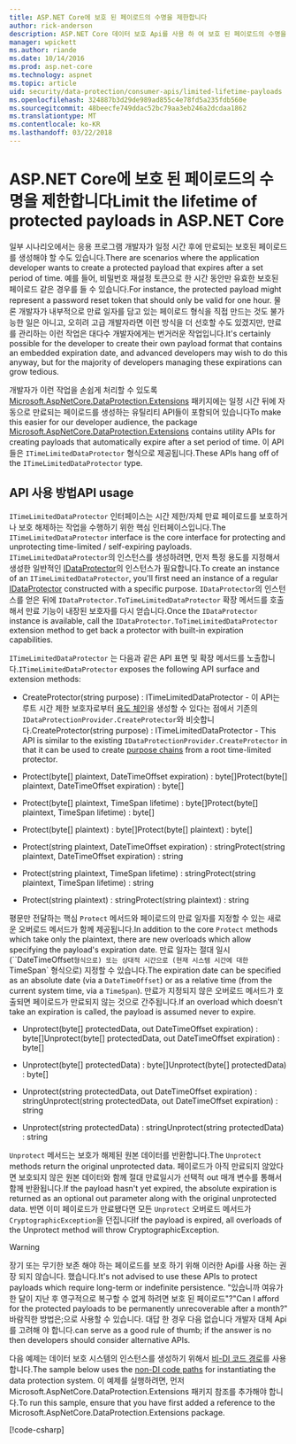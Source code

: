 ```yaml
---
title: ASP.NET Core에 보호 된 페이로드의 수명을 제한합니다
author: rick-anderson
description: ASP.NET Core 데이터 보호 Api를 사용 하 여 보호 된 페이로드의 수명을 제한 하는 방법에 알아봅니다.
manager: wpickett
ms.author: riande
ms.date: 10/14/2016
ms.prod: asp.net-core
ms.technology: aspnet
ms.topic: article
uid: security/data-protection/consumer-apis/limited-lifetime-payloads
ms.openlocfilehash: 324887b3d29de989ad855c4e78fd5a235fdb560e
ms.sourcegitcommit: 48beecfe749ddac52bc79aa3eb246a2dcdaa1862
ms.translationtype: MT
ms.contentlocale: ko-KR
ms.lasthandoff: 03/22/2018
---
```

# <a name="limit-the-lifetime-of-protected-payloads-in-aspnet-core"></a><span data-ttu-id="f2f3e-103">ASP.NET Core에 보호 된 페이로드의 수명을 제한합니다</span><span class="sxs-lookup"><span data-stu-id="f2f3e-103">Limit the lifetime of protected payloads in ASP.NET Core</span></span>

<span data-ttu-id="f2f3e-104">일부 시나리오에서는 응용 프로그램 개발자가 일정 시간 후에 만료되는 보호된 페이로드를 생성해야 할 수도 있습니다.</span><span class="sxs-lookup"><span data-stu-id="f2f3e-104">There are scenarios where the application developer wants to create a protected payload that expires after a set period of time.</span></span> <span data-ttu-id="f2f3e-105">예를 들어, 비밀번호 재설정 토큰으로 한 시간 동안만 유효한 보호된 페이로드 같은 경우를 들 수 있습니다.</span><span class="sxs-lookup"><span data-stu-id="f2f3e-105">For instance, the protected payload might represent a password reset token that should only be valid for one hour.</span></span> <span data-ttu-id="f2f3e-106">물론 개발자가 내부적으로 만료 일자를 담고 있는 페이로드 형식을 직접 만드는 것도 불가능한 일은 아니고, 오히려 고급 개발자라면 이런 방식을 더 선호할 수도 있겠지만, 만료를 관리하는 이런 작업은 대다수 개발자에게는 번거러운 작업입니다.</span><span class="sxs-lookup"><span data-stu-id="f2f3e-106">It's certainly possible for the developer to create their own payload format that contains an embedded expiration date, and advanced developers may wish to do this anyway, but for the majority of developers managing these expirations can grow tedious.</span></span>

<span data-ttu-id="f2f3e-107">개발자가 이런 작업을 손쉽게 처리할 수 있도록 [Microsoft.AspNetCore.DataProtection.Extensions](https://www.nuget.org/packages/Microsoft.AspNetCore.DataProtection.Extensions/) 패키지에는 일정 시간 뒤에 자동으로 만료되는 페이로드를 생성하는 유틸리티 API들이 포함되어 있습니다</span><span class="sxs-lookup"><span data-stu-id="f2f3e-107">To make this easier for our developer audience, the package [Microsoft.AspNetCore.DataProtection.Extensions](https://www.nuget.org/packages/Microsoft.AspNetCore.DataProtection.Extensions/) contains utility APIs for creating payloads that automatically expire after a set period of time.</span></span> <span data-ttu-id="f2f3e-108">이 API들은 `ITimeLimitedDataProtector` 형식으로 제공됩니다.</span><span class="sxs-lookup"><span data-stu-id="f2f3e-108">These APIs hang off of the `ITimeLimitedDataProtector` type.</span></span>

## <a name="api-usage"></a><span data-ttu-id="f2f3e-109">API 사용 방법</span><span class="sxs-lookup"><span data-stu-id="f2f3e-109">API usage</span></span>

<span data-ttu-id="f2f3e-110">`ITimeLimitedDataProtector` 인터페이스는 시간 제한/자체 만료 페이로드를 보호하거나 보호 해제하는 작업을 수행하기 위한 핵심 인터페이스입니다.</span><span class="sxs-lookup"><span data-stu-id="f2f3e-110">The `ITimeLimitedDataProtector` interface is the core interface for protecting and unprotecting time-limited / self-expiring payloads.</span></span> <span data-ttu-id="f2f3e-111">`ITimeLimitedDataProtector`의 인스턴스를 생성하려면, 먼저 특정 용도를 지정해서 생성한 일반적인 [IDataProtector](xref:security/data-protection/consumer-apis/overview)의 인스턴스가 필요합니다.</span><span class="sxs-lookup"><span data-stu-id="f2f3e-111">To create an instance of an `ITimeLimitedDataProtector`, you'll first need an instance of a regular [IDataProtector](xref:security/data-protection/consumer-apis/overview) constructed with a specific purpose.</span></span> <span data-ttu-id="f2f3e-112">`IDataProtector`의 인스턴스를 얻은 뒤에 `IDataProtector.ToTimeLimitedDataProtector` 확장 메서드를 호출해서 만료 기능이 내장된 보호자를 다시 얻습니다.</span><span class="sxs-lookup"><span data-stu-id="f2f3e-112">Once the `IDataProtector` instance is available, call the `IDataProtector.ToTimeLimitedDataProtector` extension method to get back a protector with built-in expiration capabilities.</span></span>

<span data-ttu-id="f2f3e-113">`ITimeLimitedDataProtector` 는 다음과 같은 API 표면 및 확장 메서드를 노출합니다.</span><span class="sxs-lookup"><span data-stu-id="f2f3e-113">`ITimeLimitedDataProtector` exposes the following API surface and extension methods:</span></span>

* <span data-ttu-id="f2f3e-114">CreateProtector(string purpose) : ITimeLimitedDataProtector - 이 API는 루트 시간 제한 보호자로부터 [용도 체인](xref:security/data-protection/consumer-apis/purpose-strings)을 생성할 수 있다는 점에서 기존의 `IDataProtectionProvider.CreateProtector`와 비슷합니다.</span><span class="sxs-lookup"><span data-stu-id="f2f3e-114">CreateProtector(string purpose) : ITimeLimitedDataProtector - This API is similar to the existing `IDataProtectionProvider.CreateProtector` in that it can be used to create [purpose chains](xref:security/data-protection/consumer-apis/purpose-strings) from a root time-limited protector.</span></span>

* <span data-ttu-id="f2f3e-115">Protect(byte[] plaintext, DateTimeOffset expiration) : byte[]</span><span class="sxs-lookup"><span data-stu-id="f2f3e-115">Protect(byte[] plaintext, DateTimeOffset expiration) : byte[]</span></span>

* <span data-ttu-id="f2f3e-116">Protect(byte[] plaintext, TimeSpan lifetime) : byte[]</span><span class="sxs-lookup"><span data-stu-id="f2f3e-116">Protect(byte[] plaintext, TimeSpan lifetime) : byte[]</span></span>

* <span data-ttu-id="f2f3e-117">Protect(byte[] plaintext) : byte[]</span><span class="sxs-lookup"><span data-stu-id="f2f3e-117">Protect(byte[] plaintext) : byte[]</span></span>

* <span data-ttu-id="f2f3e-118">Protect(string plaintext, DateTimeOffset expiration) : string</span><span class="sxs-lookup"><span data-stu-id="f2f3e-118">Protect(string plaintext, DateTimeOffset expiration) : string</span></span>

* <span data-ttu-id="f2f3e-119">Protect(string plaintext, TimeSpan lifetime) : string</span><span class="sxs-lookup"><span data-stu-id="f2f3e-119">Protect(string plaintext, TimeSpan lifetime) : string</span></span>

* <span data-ttu-id="f2f3e-120">Protect(string plaintext) : string</span><span class="sxs-lookup"><span data-stu-id="f2f3e-120">Protect(string plaintext) : string</span></span>

<span data-ttu-id="f2f3e-121">평문만 전달하는 핵심 `Protect` 메서드와 페이로드의 만료 일자를 지정할 수 있는 새로운 오버로드 메서드가 함께 제공됩니다.</span><span class="sxs-lookup"><span data-stu-id="f2f3e-121">In addition to the core `Protect` methods which take only the plaintext, there are new overloads which allow specifying the payload's expiration date.</span></span> <span data-ttu-id="f2f3e-122">만료 일자는 절대 일시 (\`\`DateTimeOffset` 형식으로) 또는 상대적 시간으로 (현재 시스템 시간에 대한 `TimeSpan\` 형식으로) 지정할 수 있습니다.</span><span class="sxs-lookup"><span data-stu-id="f2f3e-122">The expiration date can be specified as an absolute date (via a `DateTimeOffset`) or as a relative time (from the current system time, via a `TimeSpan`).</span></span> <span data-ttu-id="f2f3e-123">만료가 지정되지 않은 오버로드 메서드가 호출되면 페이로드가 만료되지 않는 것으로 간주됩니다.</span><span class="sxs-lookup"><span data-stu-id="f2f3e-123">If an overload which doesn't take an expiration is called, the payload is assumed never to expire.</span></span>

* <span data-ttu-id="f2f3e-124">Unprotect(byte[] protectedData, out DateTimeOffset expiration) : byte[]</span><span class="sxs-lookup"><span data-stu-id="f2f3e-124">Unprotect(byte[] protectedData, out DateTimeOffset expiration) : byte[]</span></span>

* <span data-ttu-id="f2f3e-125">Unprotect(byte[] protectedData) : byte[]</span><span class="sxs-lookup"><span data-stu-id="f2f3e-125">Unprotect(byte[] protectedData) : byte[]</span></span>

* <span data-ttu-id="f2f3e-126">Unprotect(string protectedData, out DateTimeOffset expiration) : string</span><span class="sxs-lookup"><span data-stu-id="f2f3e-126">Unprotect(string protectedData, out DateTimeOffset expiration) : string</span></span>

* <span data-ttu-id="f2f3e-127">Unprotect(string protectedData) : string</span><span class="sxs-lookup"><span data-stu-id="f2f3e-127">Unprotect(string protectedData) : string</span></span>

<span data-ttu-id="f2f3e-128">`Unprotect` 메서드는 보호가 해제된 원본 데이터를 반환합니다.</span><span class="sxs-lookup"><span data-stu-id="f2f3e-128">The `Unprotect` methods return the original unprotected data.</span></span> <span data-ttu-id="f2f3e-129">페이로드가 아직 만료되지 않았다면 보호되지 않은 원본 데이터와 함께 절대 만료일시가 선택적 out 매개 변수를 통해서 함께 반환됩니다.</span><span class="sxs-lookup"><span data-stu-id="f2f3e-129">If the payload hasn't yet expired, the absolute expiration is returned as an optional out parameter along with the original unprotected data.</span></span> <span data-ttu-id="f2f3e-130">반면 이미 페이로드가 만료됐다면 모든 `Unprotect` 오버로드 메서드가 `CryptographicException`을 던집니다</span><span class="sxs-lookup"><span data-stu-id="f2f3e-130">If the payload is expired, all overloads of the Unprotect method will throw CryptographicException.</span></span>

>[!WARNING]
> <span data-ttu-id="f2f3e-131">장기 또는 무기한 보존 해야 하는 페이로드를 보호 하기 위해 이러한 Api를 사용 하는 권장 되지 않습니다. 했습니다.</span><span class="sxs-lookup"><span data-stu-id="f2f3e-131">It's not advised to use these APIs to protect payloads which require long-term or indefinite persistence.</span></span> <span data-ttu-id="f2f3e-132">"있습니까 여유가 한 달이 지난 후 영구적으로 복구할 수 없게 하려면 보호 된 페이로드"?</span><span class="sxs-lookup"><span data-stu-id="f2f3e-132">"Can I afford for the protected payloads to be permanently unrecoverable after a month?"</span></span> <span data-ttu-id="f2f3e-133">바람직한 방법은;으로 사용할 수 있습니다. 대답 한 경우 다음 없습니다 개발자 대체 Api를 고려해 야 합니다.</span><span class="sxs-lookup"><span data-stu-id="f2f3e-133">can serve as a good rule of thumb; if the answer is no then developers should consider alternative APIs.</span></span>

<span data-ttu-id="f2f3e-134">다음 예제는 데이터 보호 시스템의 인스턴스를 생성하기 위해서 [비-DI 코드 경로](xref:security/data-protection/configuration/non-di-scenarios)를 사용합니다.</span><span class="sxs-lookup"><span data-stu-id="f2f3e-134">The sample below uses the [non-DI code paths](xref:security/data-protection/configuration/non-di-scenarios) for instantiating the data protection system.</span></span> <span data-ttu-id="f2f3e-135">이 예제를 실행하려면, 먼저 Microsoft.AspNetCore.DataProtection.Extensions 패키지 참조를 추가해야 합니다.</span><span class="sxs-lookup"><span data-stu-id="f2f3e-135">To run this sample, ensure that you have first added a reference to the Microsoft.AspNetCore.DataProtection.Extensions package.</span></span>

[!code-csharp[](limited-lifetime-payloads/samples/limitedlifetimepayloads.cs)]
